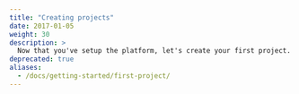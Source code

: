 ```yaml
---
title: "Creating projects"
date: 2017-01-05
weight: 30
description: >
  Now that you've setup the platform, let's create your first project.
deprecated: true  
aliases:
  - /docs/getting-started/first-project/
---
```

